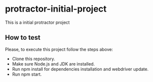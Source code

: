 # protractor-initial-project
This is a initial protractor project


## How to test
Please, to execute this project follow the steps above:

* Clone this repository.
* Make sure Node.js and JDK are installed.
* Run npm install for dependencies installation and webdriver update.
* Run npm start.
